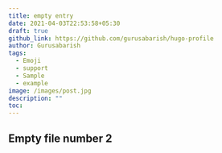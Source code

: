 ```yaml
---
title: empty entry
date: 2021-04-03T22:53:58+05:30
draft: true
github_link: https://github.com/gurusabarish/hugo-profile
author: Gurusabarish
tags:
  - Emoji
  - support
  - Sample
  - example
image: /images/post.jpg
description: ""
toc:
---
```


## Empty file number 2